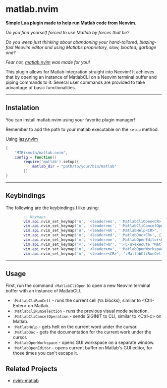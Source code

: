 # matlab.nvim

**Simple Lua plugin made to help run Matlab code from Neovim.**

*Do you find yourself forced to use Matlab by forces that be?*

*Do you weep just thinking about abandoning your hand-tailored, blazing-fast Neovim editor and using Matlabs proprietary, slow, bloated, garbage one?*

*Fear not, [matlab.nvim](https://github.com/MIBismuth/matlab.nvim) was made for you!*

This plugin allows for Matlab integration straight into Neovim! It achieves that by opening an instance of MatlabCLI on a Neovim terminal buffer and piping
commands to it. Several user commands are provided to take advantage of basic
functionalities.

---

## Instalation

You can install matlab.nvim using your favorite plugin manager!

Remember to add the path to your matlab executable on the `setup` method.

Using [lazy.nvim](https://github.com/folke/lazy.nvim)
```lua
{
    "MIBismuth/matlab.nvim",
    config = function()
        require('matlab').setup({
            matlab_dir = "path/to/your/bin/matlab"
        })
}
```
--- 

## Keybindings

The following are the keybindings I like using:

```lua
        -- Keymaps
        vim.api.nvim_set_keymap('n', '<leader>mo', ':MatlabCliOpen<CR>', {})
        vim.api.nvim_set_keymap('n', '<leader>mc', ':MatlabCliCancelOperation<CR>', {})
        vim.api.nvim_set_keymap('n', '<leader>mh', ':MatlabHelp<CR>', {})
        vim.api.nvim_set_keymap('n', '<leader>md', ':MatlabDoc<CR>', {})
        vim.api.nvim_set_keymap('n', '<leader>me', ':MatlabOpenEditor<CR>', {})
        vim.api.nvim_set_keymap('v', '<leader>mr', ':<C-u>execute "MatlabCliRunSelection"<CR>', {})
        vim.api.nvim_set_keymap('n', '<leader>mw', ':MatlabOpenWorkspace<CR>', {})
        vim.api.nvim_set_keymap('n', '<leader><CR>', ':MatlabCliRunCell<CR>', {})

```
---

## Usage

First, run the command `:MatlabCliOpen` to open a new Neovim terminal buffer with an instance of MatlabCLI.

* `:MatlabCliRunCell` - runs the current cell (`%%` blocks), similar to \<Ctrl-Enter\> on Matlab.
* `:MatlabCliRunSelection` - runs the previous visual mode selection.
* `:MatlabCliCancelOperation` - sends SIGINIT to CLI, similar to \<Ctrl-c\> on Matlab.
* `:MatlabHelp` - gets helt on the current word under the cursor.
* `:MatlabDoc` - gets the documentation for the current work under the cursor.
* `:MatlabOpenWorkspace` - opens GUI workspace on a separate window.
* `:MatlabOpenEditor` - opens current buffer on Matlab's GUI editor, for those times you can't escape it.


## Related Projects

- [nvim-matlab](https://github.com/Rahlir/nvim-matlab)
